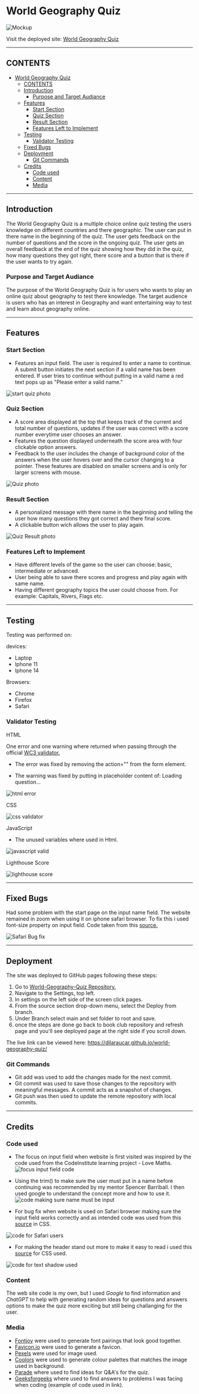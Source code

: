 # World Geography Quiz

![Mockup](documentation/mockup.jpeg)

Visit the deployed site: [World Geography Quiz](https://dilaraucar.github.io/world-geography-quiz/)

---

## CONTENTS

- [World Geography Quiz](#world-geography-quiz)
  - [CONTENTS](#contents)
  - [Introduction](#introduction)
    - [Purpose and Target Audiance](#purpose-and-target-audiance)
  - [Features](#features)
    - [Start Section](#start-section)
    - [Quiz Section](#quiz-section)
    - [Result Section](#result-section)
    - [Features Left to Implement](#features-left-to-implement)
  - [Testing](#testing)
    - [Validator Testing](#validator-testing)
  - [Fixed Bugs](#fixed-bugs)
  - [Deployment](#deployment)
    - [Git Commands](#git-commands)
  - [Credits](#credits)
    - [Code used](#code-used)
    - [Content](#content)
    - [Media](#media)

---

## Introduction

The World Geography Quiz is a multiple choice online quiz testing the users knowledge on different countries and there geographic. The user can put in there name in the beginning of the quiz. The user gets feedback on the number of questions and the score in the ongoing quiz. The user gets an overall feedback at the end of the quiz showing how they did in the quiz, how many questions they got right, there score and a button that is there if the user wants to try again.

### Purpose and Target Audiance

The purpose of the World Geography Quiz is for users who wants to play an online quiz about geography to test there knowledge.
The target audience is users who has an interest in Geography and want entertaining way to test and learn about geography online.

---

## Features

### Start Section

- Features an input field. The user is required to enter a name to continue. A submit button initiates the next section if a valid name has been entered. If user tries to continue without putting in a valid name a red text pops up as "Please enter a valid name."

![start quiz photo](documentation/start.jpeg)

### Quiz Section

- A score area displayed at the top that keeps track of the current and total number of questions, updates if the user was correct with a score number everytime user chooses an answer.
- Features the question displayed underneath the score area with four clickable option answers.
- Feedback to the user includes the change of background color of the answers when the user hovers over and the cursor changing to a pointer. These features are disabled on smaller screens and is only for larger screens with mouse.

![Quiz photo](documentation/quiz.jpeg)

### Result Section

- A personalized message with there name in the beginning and telling the user how many questions they got correct and there final score.
- A clickable button wich allows the user to play again.

![Quiz Result photo](documentation/result.jpeg)

### Features Left to Implement

- Have different levels of the game so the user can choose: basic, intermediate or advanced.
- User being able to save there scores and progress and play again with same name.
- Having different geography topics the user could choose from. For example: Capitals, Rivers, Flags etc.

---

## Testing

Testing was performed on:

devices:

- Laptop
- Iphone 11
- Iphone 14

Browsers:

- Chrome
- Firefox
- Safari

### Validator Testing

HTML

One error and one warning where returned when passing through the official [WC3 validator.](https://validator.w3.org/nu/?doc=https%3A%2F%2Fdilaraucar.github.io%2Fworld-geography-quiz%2F)

- The error was fixed by removing the action="" from the form element.

* The warning was fixed by putting in placeholder content of: Loading question...

![html error](documentation/html-validate.jpeg)

CSS

![css validator](documentation/css-validate.jpeg)

JavaScript

- The unused variables where used in Html.

![javascript valid](documentation/js-valid.jpeg)

Lighthouse Score

![lighthouse score](documentation/lighthouse.png)

---

## Fixed Bugs

Had some problem with the start page on the input name field. The website remained in zoom when using it on iphone safari browser. To fix this i used font-size property on input field. Code taken from this [source.](https://defensivecss.dev/tip/input-zoom-safari/#:~:text=When%20focusing%20an%20input%20in,size%3A%2016px%20to%20the%20input)

![Safari Bug fix](documentation/safari-bug.jpeg)

---

## Deployment

The site was deployed to GitHub pages following these steps:

1. Go to [World-Geography-Quiz Repository.](https://github.com/DilaraUcar/world-geography-quiz)
2. Navigate to the Settings, top left.
3. In settings on the left side of the screen click pages.
4. From the source section drop-down menu, select the Deploy from branch.
5. Under Branch select main and set folder to root and save.
6. once the steps are done go back to book club repository and refresh page and you'll see deployed page at the right side if you scroll down.

The live link can be viewed here: <https://dilaraucar.github.io/world-geography-quiz/>

### Git Commands

- Git add was used to add the changes made for the next commit.
- Git commit was used to save those changes to the repository with meaningful messages. A commit acts as a snapshot of changes.
- Git push was then used to update the remote repository with local commits.

---

## Credits

### Code used

- The focus on input field when website is first visited was inspired by the code used from the CodeInstitute learning project - Love Maths.
  ![focus input field code](documentation/focus-input.jpeg)

- Using the trim() to make sure the user must put in a name before continuing was recommended by my mentor Spencer Barriball. I then used google to understand the concept more and how to use it.
  ![code making sure name must be input](documentation/trim-code.jpeg)

- For bug fix when website is used on Safari browser making sure the input field works correctly and as intended code was used from this [source](https://defensivecss.dev/tip/input-zoom-safari/#:~:text=When%20focusing%20an%20input%20in,size%3A%2016px%20to%20the%20input) in CSS.

![code for Safari users](documentation/safari-bug.jpeg)

- For making the header stand out more to make it easy to read i used this [source](https://www.geeksforgeeks.org/css-font-border/) for CSS used.

![code for text shadow used](documentation/shadow-code.jpeg)

### Content

The web site code is my own, but I used _Google_ to find information and _ChatGPT_ to help with generating random ideas for questions and answers options to make the quiz more exciting but still being challanging for the user.

### Media

- [Fontjoy](https://fontjoy.com/) were used to generate font pairings that look good together.
- [Favicon.io](https://favicon.io/favicon-generator/) were used to generate a favicon.
- [Pexels](https://www.pexels.com/sv-se/) were used for image used.
- [Coolors](https://coolors.co/2b402b-b0c185-628a06-e3ead7-5b7740-6c7d3f-b7b8b7-d4d3d4) were used to generate colour palettes that matches the image used in background.
- [Parade](https://parade.com/1246355/marynliles/geography-trivia/) where used to find ideas for Q&A's for the quiz.
- [Geeksforgeeks](https://www.geeksforgeeks.org/css-font-border/) where used to find answers to problems I was facing when coding (example of code used in link).
